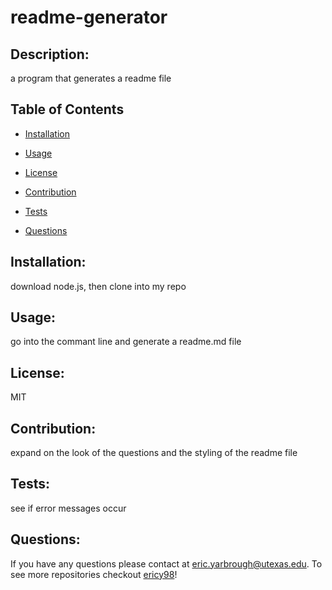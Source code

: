 # readme-generator

  ## Description:
  
  a program that generates a readme file

  ## Table of Contents
  
  * [Installation](#installation)

  * [Usage](#usage)

  * [License](#license)

  * [Contribution](#contribution)

  * [Tests](#tests)

  * [Questions](#questions)

  ## Installation:

  download node.js, then clone into my repo

  ## Usage:

  go into the commant line and generate a readme.md file

  ## License:

  MIT

  ## Contribution:

  expand on the look of the questions and the styling of the readme file

  ## Tests:

  see if error messages occur 

  ## Questions:
  If you have any questions please contact at eric.yarbrough@utexas.edu. To see more repositories checkout [ericy98](https://github.com/ericy98/)!
  

